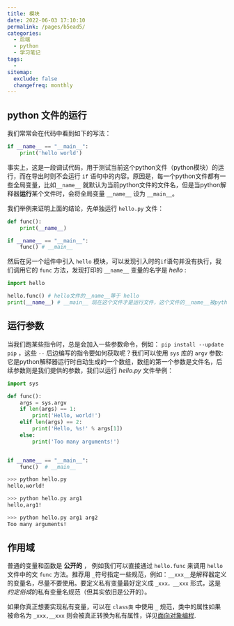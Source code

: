```yaml
---
title: 模块
date: 2022-06-03 17:10:10
permalink: /pages/b5ead5/
categories:
  - 后端
  - python
  - 学习笔记
tags:
  - 
sitemap:
  exclude: false
  changefreq: monthly
---
```


## python 文件的运行

我们常常会在代码中看到如下的写法：

```python
if __name__ == "__main__":
    print('hello world')
```

事实上，这是一段调试代码，用于测试当前这个python文件（python模块）的运行，而在导出时则不会运行 `if` 语句中的内容。原因是，每一个python文件都有一些全局变量，比如`__name__` 就默认为当前python文件的文件名，但是当python解释器**运行**某个文件时，会将全局变量 `__name__` 设为 `__main__`。

我们举例来证明上面的结论，先单独运行 `hello.py` 文件：

```python
def func():
    print(__name__)

if __name__ == "__main__":
    func() # __main__
```

然后在另一个组件中引入 `hello` 模块，可以发现引入时的`if`语句并没有执行，我们调用它的 `func` 方法，发现打印的 `__name__` 变量的名字是 *hello* :

```python
import hello

hello.func() # hello文件的__name__等于 hello
print(__name__) # __main__ 现在这个文件才是运行文件，这个文件的__name__被python解释器设为了__main__
```

## 运行参数

当我们跑某些指令时，总是会加入一些参数命令，例如： `pip install --update pip` ，这些 `--` 后边编写的指令要如何获取呢？我们可以使用 `sys` 库的 `argv` 参数:
它是python解释器运行时自动生成的一个数组，数组的第一个参数是文件名，后续参数则是我们提供的参数，我们以运行 *hello.py* 文件举例：

```python
import sys

def func():
    args = sys.argv
    if len(args) == 1:
        print('Hello, world!')
    elif len(args) == 2:
        print('Hello, %s!' % args[1])
    else:
        print('Too many arguments!')


if __name__ == "__main__":
    func()  # __main__

```

```bash
>>> python hello.py  
hello,world!

>>> python hello.py arg1
hello,arg1!

>>> python hello.py arg1 arg2
Too many arguments!
```


## 作用域

普通的变量和函数是 **公开的** ， 例如我们可以直接通过 `hello.func` 来调用 `hello` 文件中的文 `func` 方法。推荐用 `_`符号指定一些规范，例如：`__xxx__`是解释器定义的变量名，尽量不要使用。要定义私有变量最好定义成 `_xxx，__xxx` 形式，这是*约定俗成*的私有变量名规范（但其实依旧是公开的）。 

如果你真正想要实现私有变量，可以在 `class类` 中使用 `_` 规范，类中的属性如果被命名为 `_xxx,__xxx` 则会被真正转换为私有属性，详见[面向对象编程](/pages/895ff8/#私有属性).